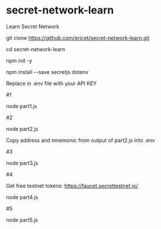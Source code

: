 # secret-network-learn

Learn Secret Network

git clone https://github.com/ericet/secret-network-learn.git

cd secret-network-learn

npm init -y

npm install --save secretjs dotenv 

Replace <API KEY> in .env file with your API KEY
  
#1

node part1.js

#2

node part2.js

Copy address and mnemonic from output of part2.js into .env

#3

node part3.js

#4

Get free testnet tokens: https://faucet.secrettestnet.io/

node part4.js

#5

node part5.js

